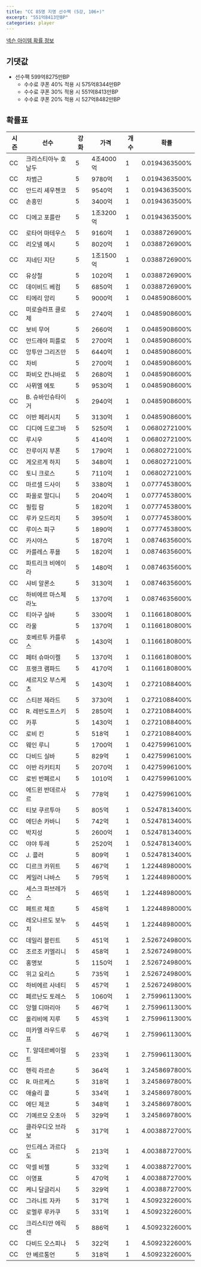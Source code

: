 ```yaml
---
title: "CC 85명 지명 선수팩 (5강, 106+)"
excerpt: "551억8413만BP"
categories: player
---
```

[넥슨 아이템 확률 정보](http://iteminfo.nexon.com/probability/fco?sn=7348)

## 기댓값
- 선수팩 599억8275만BP
  - 수수료 쿠폰 40% 적용 시 575억8344만BP
  - 수수료 쿠폰 30% 적용 시 551억8413만BP
  - 수수료 쿠폰 20% 적용 시 527억8482만BP


## 확률표

|시즌|선수|강화|가격|개수|확률|
|---|---|---|---|---|---|
|CC|크리스티아누 호날두|5|4조4000억|1|0.0194363500%|
|CC|차범근|5|9780억|1|0.0194363500%|
|CC|안드리 셰우첸코|5|9540억|1|0.0194363500%|
|CC|손흥민|5|3400억|1|0.0194363500%|
|CC|디에고 포를란|5|1조3200억|1|0.0194363500%|
|CC|로타어 마테우스|5|9160억|1|0.0388726900%|
|CC|리오넬 메시|5|8020억|1|0.0388726900%|
|CC|지네딘 지단|5|1조1500억|1|0.0388726900%|
|CC|유상철|5|1020억|1|0.0388726900%|
|CC|데이비드 베컴|5|6850억|1|0.0388726900%|
|CC|티에리 앙리|5|9000억|1|0.0485908600%|
|CC|미로슬라프 클로제|5|2740억|1|0.0485908600%|
|CC|보비 무어|5|2660억|1|0.0485908600%|
|CC|안드레아 피를로|5|2700억|1|0.0485908600%|
|CC|앙투안 그리즈만|5|6440억|1|0.0485908600%|
|CC|차비|5|2700억|1|0.0485908600%|
|CC|파비오 칸나바로|5|2680억|1|0.0485908600%|
|CC|사뮈엘 에토|5|9530억|1|0.0485908600%|
|CC|B. 슈바인슈타이거|5|2940억|1|0.0485908600%|
|CC|이반 페리시치|5|3130억|1|0.0485908600%|
|CC|디디에 드로그바|5|5250억|1|0.0680272100%|
|CC|루시우|5|4140억|1|0.0680272100%|
|CC|잔루이지 부폰|5|1790억|1|0.0680272100%|
|CC|게오르게 하지|5|3480억|1|0.0680272100%|
|CC|토니 크로스|5|7110억|1|0.0680272100%|
|CC|마르셀 드사이|5|3380억|1|0.0777453800%|
|CC|파올로 말디니|5|2040억|1|0.0777453800%|
|CC|필립 람|5|1820억|1|0.0777453800%|
|CC|루카 모드리치|5|3950억|1|0.0777453800%|
|CC|루이스 피구|5|1890억|1|0.0777453800%|
|CC|카시야스|5|1870억|1|0.0874635600%|
|CC|카를레스 푸욜|5|1820억|1|0.0874635600%|
|CC|파트리크 비에이라|5|1480억|1|0.0874635600%|
|CC|샤비 알론소|5|3130억|1|0.0874635600%|
|CC|하비에르 마스체라노|5|1370억|1|0.0874635600%|
|CC|티아구 실바|5|3300억|1|0.1166180800%|
|CC|라울|5|1370억|1|0.1166180800%|
|CC|호베르투 카를루스|5|1430억|1|0.1166180800%|
|CC|페터 슈마이켈|5|1370억|1|0.1166180800%|
|CC|프랭크 램파드|5|4170억|1|0.1166180800%|
|CC|세르지오 부스케츠|5|1430억|1|0.2721088400%|
|CC|스티븐 제라드|5|3730억|1|0.2721088400%|
|CC|R. 레반도프스키|5|2850억|1|0.2721088400%|
|CC|카푸|5|1430억|1|0.2721088400%|
|CC|로비 킨|5|518억|1|0.2721088400%|
|CC|웨인 루니|5|1700억|1|0.4275996100%|
|CC|다비드 실바|5|829억|1|0.4275996100%|
|CC|이반 라키티치|5|2070억|1|0.4275996100%|
|CC|로빈 반페르시|5|1010억|1|0.4275996100%|
|CC|에드윈 반데르사르|5|778억|1|0.4275996100%|
|CC|티보 쿠르투아|5|805억|1|0.5247813400%|
|CC|에딘손 카바니|5|742억|1|0.5247813400%|
|CC|박지성|5|2600억|1|0.5247813400%|
|CC|야야 투레|5|2520억|1|0.5247813400%|
|CC|J. 콜러|5|809억|1|0.5247813400%|
|CC|디르크 카위트|5|467억|1|1.2244898000%|
|CC|케일러 나바스|5|795억|1|1.2244898000%|
|CC|세스크 파브레가스|5|465억|1|1.2244898000%|
|CC|페트르 체흐|5|458억|1|1.2244898000%|
|CC|레오나르도 보누치|5|445억|1|1.2244898000%|
|CC|데일리 블린트|5|451억|1|2.5267249800%|
|CC|조르조 키엘리니|5|458억|1|2.5267249800%|
|CC|홍명보|5|1150억|1|2.5267249800%|
|CC|위고 요리스|5|735억|1|2.5267249800%|
|CC|하비에르 사네티|5|457억|1|2.5267249800%|
|CC|페르난도 토레스|5|1060억|1|2.7599611300%|
|CC|앙헬 디마리아|5|467억|1|2.7599611300%|
|CC|올리비에 지루|5|453억|1|2.7599611300%|
|CC|미카엘 라우드루프|5|467억|1|2.7599611300%|
|CC|T. 알데르베이럴트|5|233억|1|2.7599611300%|
|CC|헨릭 라르손|5|364억|1|3.2458697800%|
|CC|R. 마르케스|5|318억|1|3.2458697800%|
|CC|애슐리 콜|5|334억|1|3.2458697800%|
|CC|에딘 제코|5|348억|1|3.2458697800%|
|CC|기예르모 오초아|5|329억|1|3.2458697800%|
|CC|클라우디오 브라보|5|317억|1|4.0038872700%|
|CC|안드레스 과르다도|5|213억|1|4.0038872700%|
|CC|악셀 비첼|5|332억|1|4.0038872700%|
|CC|이영표|5|470억|1|4.0038872700%|
|CC|케니 달글리시|5|329억|1|4.0038872700%|
|CC|그라니트 자카|5|317억|1|4.5092322600%|
|CC|로멜루 루카쿠|5|331억|1|4.5092322600%|
|CC|크리스티안 에릭센|5|886억|1|4.5092322600%|
|CC|다비드 오스피나|5|322억|1|4.5092322600%|
|CC|얀 베르통언|5|318억|1|4.5092322600%|

